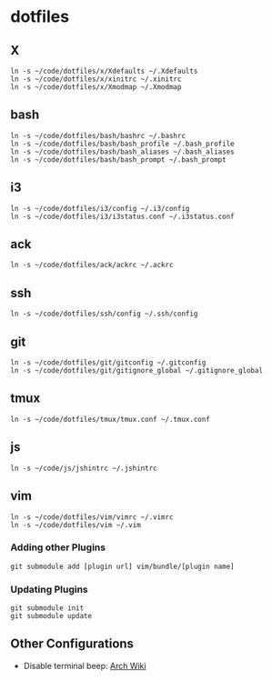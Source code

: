 # dotfiles

## X

    ln -s ~/code/dotfiles/x/Xdefaults ~/.Xdefaults
    ln -s ~/code/dotfiles/x/xinitrc ~/.xinitrc
    ln -s ~/code/dotfiles/x/Xmodmap ~/.Xmodmap

## bash

    ln -s ~/code/dotfiles/bash/bashrc ~/.bashrc
    ln -s ~/code/dotfiles/bash/bash_profile ~/.bash_profile
    ln -s ~/code/dotfiles/bash/bash_aliases ~/.bash_aliases
    ln -s ~/code/dotfiles/bash/bash_prompt ~/.bash_prompt

## i3

    ln -s ~/code/dotfiles/i3/config ~/.i3/config
    ln -s ~/code/dotfiles/i3/i3status.conf ~/.i3status.conf

## ack

    ln -s ~/code/dotfiles/ack/ackrc ~/.ackrc

## ssh

    ln -s ~/code/dotfiles/ssh/config ~/.ssh/config

## git

    ln -s ~/code/dotfiles/git/gitconfig ~/.gitconfig
    ln -s ~/code/dotfiles/git/gitignore_global ~/.gitignore_global

## tmux

    ln -s ~/code/dotfiles/tmux/tmux.conf ~/.tmux.conf

## js

    ln -s ~/code/js/jshintrc ~/.jshintrc

## vim

    ln -s ~/code/dotfiles/vim/vimrc ~/.vimrc
    ln -s ~/code/dotfiles/vim ~/.vim

### Adding other Plugins

    git submodule add [plugin url] vim/bundle/[plugin name]

### Updating Plugins

    git submodule init
    git submodule update

## Other Configurations

* Disable terminal beep: [Arch Wiki](https://wiki.archlinux.org/index.php/Disable_PC_speaker_beep#Globally)
